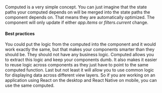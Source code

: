 Computed is a very simple concept. You can just imagine that the state paths your computed depends on will be merged into the state paths the component depends on. That means they are automatically optimized. The component will only update if either *app.items* or *filters.current* change.

#### Best practices
You could put the logic from the computed into the component and it would work exactly the same, but that makes your components smarter than they should be. They should not have any business logic. Computed allows you to extract this logic and keep your components dumb. It also makes it easier to reuse logic across components as they just have to point to the same computed function. Last but not least it will allow you to use common logic for displaying data across different view layers. So if you are working on an application using React on the desktop and React Native on mobile, you can use the same computed.
